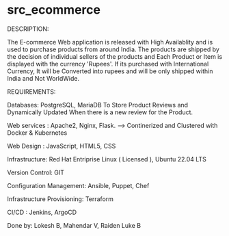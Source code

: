 # src_ecommerce
DESCRIPTION:

The E-commerce Web application is released with High Availablity and is used to purchase products from around India. The products are shipped by the decision of individual sellers of the products and Each Product or Item is displayed with the currency 'Rupees'. If its purchased with International Currency, It will be Converted into rupees and will be only shipped within India and Not WorldWide.


REQUIREMENTS:

Databases: PostgreSQL, MariaDB To Store Product Reviews and Dynamically Updated When there is a new review for the Product.

Web services : Apache2, Nginx, Flask. --> Continerized and Clustered with Docker & Kubernetes

Web Design : JavaScript, HTML5, CSS

Infrastructure: Red Hat Entriprise Linux ( Licensed ), Ubuntu 22.04 LTS

Version Control: GIT

Configuration Management: Ansible, Puppet, Chef

Infrastructure Provisioning: Terraform

CI/CD : Jenkins, ArgoCD

Done by: Lokesh B, Mahendar V, Raiden Luke B
